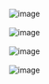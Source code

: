 ![image](https://github.com/user-attachments/assets/2eec266c-a8a6-4559-961f-29410b2940c9)
<br> <br>
![image](https://github.com/user-attachments/assets/155cf732-fb57-4906-bb31-9bd9b467f5a9)
<br> <br>
![image](https://github.com/user-attachments/assets/032e1892-dcab-4084-994a-5b74a8c9c648)
<br> <br>
![image](https://github.com/user-attachments/assets/95297f1b-ab1c-4bbf-af45-cfcc6c745671)

